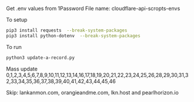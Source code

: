 Get .env values from 1Password
File name: cloudflare-api-scropts-envs



To setup
```sh
pip3 install requests  --break-system-packages
pip3 install python-dotenv  --break-system-packages

```

To run
```sh
python3 update-a-record.py
```



Mass update
0,1,2,3,4,5,6,7,8,9,10,11,12,13,14,16,17,18,19,20,21,22,23,24,25,26,28,29,30,31,32,33,34,35,36,37,38,39,40,41,42,43,44,45,46


Skip:
lankanmon.com, orangieandme.com, lkn.host and pearlhorizon.io